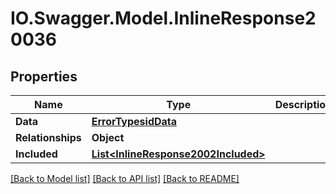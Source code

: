 # IO.Swagger.Model.InlineResponse20036
## Properties

Name | Type | Description | Notes
------------ | ------------- | ------------- | -------------
**Data** | [**ErrorTypesidData**](ErrorTypesidData.md) |  | [optional] 
**Relationships** | **Object** |  | [optional] 
**Included** | [**List&lt;InlineResponse2002Included&gt;**](InlineResponse2002Included.md) |  | [optional] 

[[Back to Model list]](../README.md#documentation-for-models) [[Back to API list]](../README.md#documentation-for-api-endpoints) [[Back to README]](../README.md)

